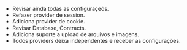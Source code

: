 - Revisar ainda todas as configuraçeõs.
- Refazer provider de session.
- Adiciona provider de cookie.
- Revisar Database, Contracts.
- Adiciona suporte a upload de arquivos e imagens.
- Todos providers deixa independentes e receber as configurações.
